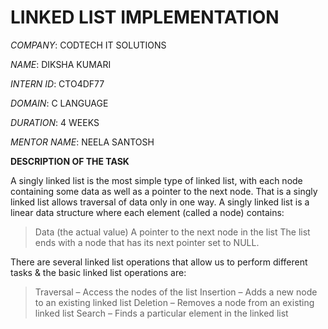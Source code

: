 # LINKED LIST IMPLEMENTATION

*COMPANY*: CODTECH IT SOLUTIONS

*NAME*: DIKSHA KUMARI

*INTERN ID*: CTO4DF77

*DOMAIN*: C LANGUAGE

*DURATION*: 4 WEEKS

*MENTOR NAME*: NEELA SANTOSH

**DESCRIPTION OF THE TASK**

A singly linked list is the most simple type of linked list, with each node containing some data as well as a pointer to the next node. That is a singly linked list allows traversal of data only in one way.
A singly linked list is a linear data structure where each element (called a node) contains:
   >Data (the actual value)
   >A pointer to the next node in the list
   >The list ends with a node that has its next pointer set to NULL.

There are several linked list operations that allow us to perform different tasks & the basic linked list operations are:

  >Traversal – Access the nodes of the list
  >Insertion – Adds a new node to an existing linked list
  >Deletion – Removes a node from an existing linked list
  >Search – Finds a particular element in the linked list









